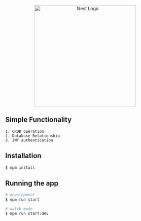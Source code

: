 <p align="center">
  <a href="http://nestjs.com/" target="blank"><img src="https://nestjs.com/img/logo_text.svg" width="320" alt="Nest Logo" /></a>
</p>

## Simple Functionality
```
1. CRUD operation
2. Database Relationship
3. JWT authentication
```

## Installation

```bash
$ npm install
```

## Running the app

```bash
# development
$ npm run start

# watch mode
$ npm run start:dev
